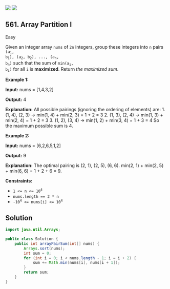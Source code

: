 [![](https://img.shields.io/github/stars/javadev/LeetCode-in-Java?label=Stars&style=flat-square)](https://github.com/javadev/LeetCode-in-Java)
[![](https://img.shields.io/github/forks/javadev/LeetCode-in-Java?label=Fork%20me%20on%20GitHub%20&style=flat-square)](https://github.com/javadev/LeetCode-in-Java/fork)

## 561\. Array Partition I

Easy

Given an integer array `nums` of `2n` integers, group these integers into `n` pairs <code>(a<sub>1</sub>, b<sub>1</sub>), (a<sub>2</sub>, b<sub>2</sub>), ..., (a<sub>n</sub>, b<sub>n</sub>)</code> such that the sum of <code>min(a<sub>i</sub>, b<sub>i</sub>)</code> for all `i` is **maximized**. Return _the maximized sum_.

**Example 1:**

**Input:** nums = [1,4,3,2]

**Output:** 4

**Explanation:** All possible pairings (ignoring the ordering of elements) are: 1. (1, 4), (2, 3) -> min(1, 4) + min(2, 3) = 1 + 2 = 3 2. (1, 3), (2, 4) -> min(1, 3) + min(2, 4) = 1 + 2 = 3 3. (1, 2), (3, 4) -> min(1, 2) + min(3, 4) = 1 + 3 = 4 So the maximum possible sum is 4.

**Example 2:**

**Input:** nums = [6,2,6,5,1,2]

**Output:** 9

**Explanation:** The optimal pairing is (2, 1), (2, 5), (6, 6). min(2, 1) + min(2, 5) + min(6, 6) = 1 + 2 + 6 = 9.

**Constraints:**

*   <code>1 <= n <= 10<sup>4</sup></code>
*   `nums.length == 2 * n`
*   <code>-10<sup>4</sup> <= nums[i] <= 10<sup>4</sup></code>

## Solution

```java
import java.util.Arrays;

public class Solution {
    public int arrayPairSum(int[] nums) {
        Arrays.sort(nums);
        int sum = 0;
        for (int i = 0; i < nums.length - 1; i = i + 2) {
            sum += Math.min(nums[i], nums[i + 1]);
        }
        return sum;
    }
}
```